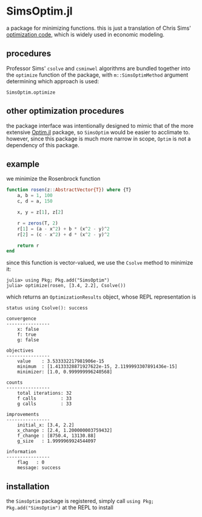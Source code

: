 # SimsOptim.jl



a package for minimizing functions. this is just a translation of Chris Sims' [optimization
code](http://sims.princeton.edu/yftp/optimize/mfiles/), which is widely used in economic
modeling.


## procedures

Professor Sims' `csolve` and `csminwel` algorithms are bundled together into the `optimize`
function of the package, with `m::SimsOptimMethod` argument determining which approach is
used:
```@docs
SimsOptim.optimize
```


## other optimization procedures

the package interface was intentionally designed to mimic that of the more extensive
[Optim.jl](https://julianlsolvers.github.io/Optim.jl/stable/) package, so `SimsOptim` would
be easier to acclimate to. however, since this package is much more narrow in scope,
`Optim` is not a dependency of this package.


## example

we minimize the Rosenbrock function
```julia
function rosen(z::AbstractVector{T}) where {T}
    a, b = 1, 100
    c, d = a, 150

    x, y = z[1], z[2]

    r = zeros(T, 2)
    r[1] = (a - x^2) + b * (x^2 - y)^2
    r[2] = (c - x^2) + d * (x^2 - y)^2

    return r
end
```
since this function is vector-valued, we use the `Csolve` method to minimize it:
```julia-shell
julia> using Pkg; Pkg.add("SimsOptim")
julia> optimize(rosen, [3.4, 2.2], Csolve())
```
which returns an `OptimizationResults` object, whose REPL representation is
```
status using Csolve(): success

convergence
----------------
    x: false
    f: true
    g: false

objectives
----------------
    value    : 3.533332217981906e-15
    minimum  : [1.4133328871927622e-15, 2.1199993307891436e-15]
    minimizer: [1.0, 0.999999996240568]

counts
----------------
    total iterations: 32
    f calls         : 33
    g calls         : 33

improvements
----------------
    initial_x: [3.4, 2.2]
    x_change : [2.4, 1.200000003759432]
    f_change : [8750.4, 13130.88]
    g_size   : 1.9999969924544097

information
----------------
    flag   : 0
    message: success
```


## installation

the `SimsOptim` package is registered, simply call `using Pkg; Pkg.add("SimsOptim")` at the
REPL to install
